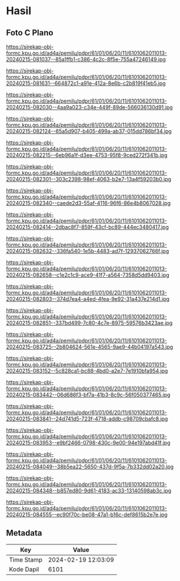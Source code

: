 # Hasil

## Foto C Plano

https://sirekap-obj-formc.kpu.go.id/ad4a/pemilu/pdpr/61/01/06/20/11/6101062011013-20240215-081037--85a1ffb1-c386-4c2c-8f5e-755a47246149.jpg

https://sirekap-obj-formc.kpu.go.id/ad4a/pemilu/pdpr/61/01/06/20/11/6101062011013-20240215-081631--664872c1-a91e-412a-8e6b-c2b819f41eb5.jpg

https://sirekap-obj-formc.kpu.go.id/ad4a/pemilu/pdpr/61/01/06/20/11/6101062011013-20240215-082030--4aa9a023-c34e-449f-89de-566036130d91.jpg

https://sirekap-obj-formc.kpu.go.id/ad4a/pemilu/pdpr/61/01/06/20/11/6101062011013-20240215-082124--65a5d907-b405-499a-ab37-015dd786bf34.jpg

https://sirekap-obj-formc.kpu.go.id/ad4a/pemilu/pdpr/61/01/06/20/11/6101062011013-20240215-082215--6eb96a1f-d3ee-4753-95f8-9ced272f341b.jpg

https://sirekap-obj-formc.kpu.go.id/ad4a/pemilu/pdpr/61/01/06/20/11/6101062011013-20240215-082301--303c2398-98ef-4063-b2e7-13a4f59203b0.jpg

https://sirekap-obj-formc.kpu.go.id/ad4a/pemilu/pdpr/61/01/06/20/11/6101062011013-20240215-082340--caede2d3-55af-4116-96f6-86e4b8067028.jpg

https://sirekap-obj-formc.kpu.go.id/ad4a/pemilu/pdpr/61/01/06/20/11/6101062011013-20240215-082414--2dbac8f7-859f-43cf-bc89-444ec3480417.jpg

https://sirekap-obj-formc.kpu.go.id/ad4a/pemilu/pdpr/61/01/06/20/11/6101062011013-20240215-082632--336fa540-1e5b-4483-ad7f-12937062766f.jpg

https://sirekap-obj-formc.kpu.go.id/ad4a/pemilu/pdpr/61/01/06/20/11/6101062011013-20240215-082658--c1e2c1c9-ace9-41f7-a564-7358d5dd9403.jpg

https://sirekap-obj-formc.kpu.go.id/ad4a/pemilu/pdpr/61/01/06/20/11/6101062011013-20240215-082803--374d7ea4-a4ed-4fea-9e92-31a437e214d1.jpg

https://sirekap-obj-formc.kpu.go.id/ad4a/pemilu/pdpr/61/01/06/20/11/6101062011013-20240215-082851--337bd499-7c80-4c7e-8975-59576b3423ae.jpg

https://sirekap-obj-formc.kpu.go.id/ad4a/pemilu/pdpr/61/01/06/20/11/6101062011013-20240215-083725--2b804624-561e-4565-9ae9-44b04197a543.jpg

https://sirekap-obj-formc.kpu.go.id/ad4a/pemilu/pdpr/61/01/06/20/11/6101062011013-20240215-083152--5c828ca1-bc88-4bd0-a2e7-7e1910bfa954.jpg

https://sirekap-obj-formc.kpu.go.id/ad4a/pemilu/pdpr/61/01/06/20/11/6101062011013-20240215-083442--06d686f3-bf7a-41b3-8c9c-56f050377465.jpg

https://sirekap-obj-formc.kpu.go.id/ad4a/pemilu/pdpr/61/01/06/20/11/6101062011013-20240215-083841--24d741d5-723f-4718-addb-c98709cbafc8.jpg

https://sirekap-obj-formc.kpu.go.id/ad4a/pemilu/pdpr/61/01/06/20/11/6101062011013-20240215-083953--e9bf2466-0798-430c-9e00-94e197abd41f.jpg

https://sirekap-obj-formc.kpu.go.id/ad4a/pemilu/pdpr/61/01/06/20/11/6101062011013-20240215-084049--38b5ea22-5650-437d-9f5a-7b332dd02a20.jpg

https://sirekap-obj-formc.kpu.go.id/ad4a/pemilu/pdpr/61/01/06/20/11/6101062011013-20240215-084348--b857ed80-9d61-4183-ac33-13140598ab3c.jpg

https://sirekap-obj-formc.kpu.go.id/ad4a/pemilu/pdpr/61/01/06/20/11/6101062011013-20240215-084555--ec90f70c-be08-47a1-b16c-def8615b2e7e.jpg


## Metadata

| Key        | Value               |
| ---------- | ------------------- |
| Time Stamp | 2024-02-19 12:03:09 |
| Kode Dapil | 6101                |



